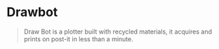 # Drawbot
> Draw Bot is a plotter built with recycled materials, it acquires and prints on post-it in less than a minute.
